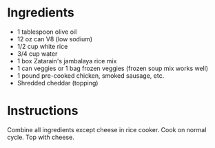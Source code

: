 # Ingredients
* 1 tablespoon olive oil
* 12 oz can V8 (low sodium)
* 1/2 cup white rice
* 3/4 cup water
* 1 box Zatarain's jambalaya rice mix
* 1 can veggies or 1 bag frozen veggies (frozen soup mix works well)
* 1 pound pre-cooked chicken, smoked sausage, etc.
* Shredded cheddar (topping)

# Instructions 

Combine all ingredients except cheese in rice cooker. Cook on normal cycle. Top with cheese.
